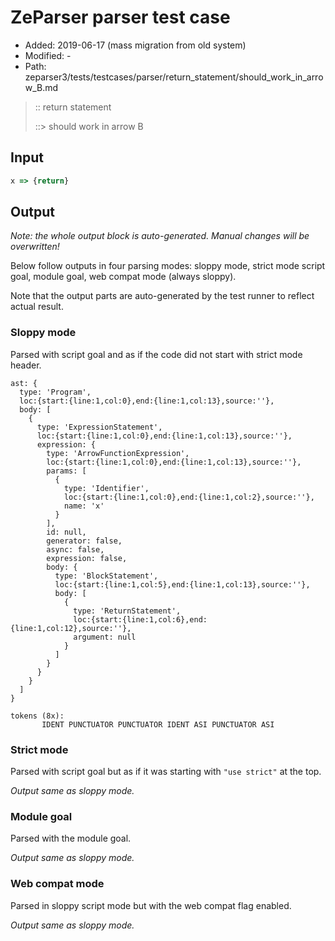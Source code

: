 # ZeParser parser test case

- Added: 2019-06-17 (mass migration from old system)
- Modified: -
- Path: zeparser3/tests/testcases/parser/return_statement/should_work_in_arrow_B.md

> :: return statement
>
> ::> should work in arrow B

## Input

`````js
x => {return}
`````

## Output

_Note: the whole output block is auto-generated. Manual changes will be overwritten!_

Below follow outputs in four parsing modes: sloppy mode, strict mode script goal, module goal, web compat mode (always sloppy).

Note that the output parts are auto-generated by the test runner to reflect actual result.

### Sloppy mode

Parsed with script goal and as if the code did not start with strict mode header.

`````
ast: {
  type: 'Program',
  loc:{start:{line:1,col:0},end:{line:1,col:13},source:''},
  body: [
    {
      type: 'ExpressionStatement',
      loc:{start:{line:1,col:0},end:{line:1,col:13},source:''},
      expression: {
        type: 'ArrowFunctionExpression',
        loc:{start:{line:1,col:0},end:{line:1,col:13},source:''},
        params: [
          {
            type: 'Identifier',
            loc:{start:{line:1,col:0},end:{line:1,col:2},source:''},
            name: 'x'
          }
        ],
        id: null,
        generator: false,
        async: false,
        expression: false,
        body: {
          type: 'BlockStatement',
          loc:{start:{line:1,col:5},end:{line:1,col:13},source:''},
          body: [
            {
              type: 'ReturnStatement',
              loc:{start:{line:1,col:6},end:{line:1,col:12},source:''},
              argument: null
            }
          ]
        }
      }
    }
  ]
}

tokens (8x):
       IDENT PUNCTUATOR PUNCTUATOR IDENT ASI PUNCTUATOR ASI
`````

### Strict mode

Parsed with script goal but as if it was starting with `"use strict"` at the top.

_Output same as sloppy mode._

### Module goal

Parsed with the module goal.

_Output same as sloppy mode._

### Web compat mode

Parsed in sloppy script mode but with the web compat flag enabled.

_Output same as sloppy mode._
